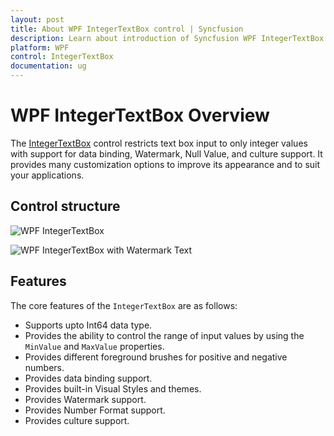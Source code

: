 ```yaml
---
layout: post
title: About WPF IntegerTextBox control | Syncfusion 
description: Learn about introduction of Syncfusion WPF IntegerTextBox control and more details about the control features.
platform: WPF
control: IntegerTextBox 
documentation: ug
---
```


# WPF IntegerTextBox Overview

The [IntegerTextBox](https://www.syncfusion.com/wpf-ui-controls/integer-textbox) control restricts text box input to only integer values with support for data binding, Watermark, Null Value, and culture support. It provides many customization options to improve its appearance and to suit your applications.

## Control structure

![WPF IntegerTextBox](getting-started_images/wpf-integer-textbox.png)

![WPF IntegerTextBox with Watermark Text](getting-started_images/wpf-integer-textbox-watermark-text.png)

## Features

The core features of the `IntegerTextBox` are as follows:

* Supports upto Int64 data type.
* Provides the ability to control the range of input values by using the `MinValue` and `MaxValue` properties.
* Provides different foreground brushes for positive and negative numbers.
* Provides data binding support.
* Provides built-in Visual Styles and themes.
* Provides Watermark support.
* Provides Number Format support. 
* Provides culture support.
